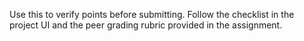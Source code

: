 Use this to verify points before submitting. Follow the checklist in the project UI and the peer grading rubric provided in the assignment.